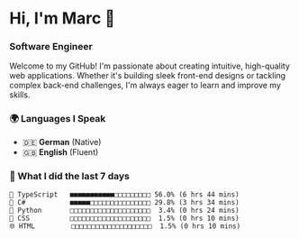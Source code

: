 # Hi, I'm Marc 👋 
### Software Engineer

Welcome to my GitHub! I'm passionate about creating intuitive, high-quality web applications. Whether it's building sleek front-end designs or tackling complex back-end challenges, I'm always eager to learn and improve my skills.  

### 🌍 Languages I Speak  
- 🇩🇪 **German** (Native)  
- 🇬🇧 **English** (Fluent)

### 🤯 What I did the last 7 days

```
🔷 TypeScript   ■■■■■■■■■■■□□□□□□□□□ 56.0% (6 hrs 44 mins)
🔷 C#           ■■■■■□□□□□□□□□□□□□□□ 29.8% (3 hrs 34 mins)
🐍 Python       □□□□□□□□□□□□□□□□□□□□  3.4% (0 hrs 24 mins)
🎨 CSS          □□□□□□□□□□□□□□□□□□□□  1.5% (0 hrs 10 mins)
🌐 HTML         □□□□□□□□□□□□□□□□□□□□  1.5% (0 hrs 10 mins)
```